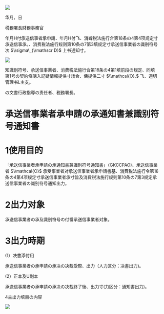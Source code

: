 ![](https://www.nta.go.jp/tmp/49b7baa9-0372-46c0-9ff0-ebd760670395/images/12d661796ed6662356d9557f9e546d4c0111e33cee0a0bb0312b7bee610525c0.jpg)

华月，日

税務署長财務事務官

年月H付承送信事者承申請、年月H付飞、消聋税法施行合第18条の4第4项规定寸承送信事承。、消费税法施行规则第10条の7第3填规定寸承送信事業者の識别符号次 $\\sigma\_{\\mathscr D}$ 上书通知寸。

![](https://www.nta.go.jp/tmp/49b7baa9-0372-46c0-9ff0-ebd760670395/images/3d3e454518e617542834be9f14487d19c42b477ff49c5a2d78b85401029095c7.jpg)

知識别符号、承送信事業者、消费税法施行合第18条の4第1填前段の规定、同填第1号の契約條購入記疑情報提供寸场合、佛提供二寸 $\\mathcal{O}.$ 飞、適切管理书L主支。

の文書行政指導の责任者、税務署長。

# 承送信事業者承申請の承通知書兼識别符号通知書

# 1使用目的

「承送信事業者承申請の承通知書兼識别符号通知書」（GKCCPAO)、承送信事業者 $\\mathcal{O}$ 承受事業者对承送信事業者承申請書基、消費税法施行令第18条の4第4项规定寸承送信事業者承寸旨及消費税法施行规则第10条の7第3规定承送信事業者の識别符号通知出力。

# 2出力对象

承送信事業者の承及識别符号の付番承送信事業者对象。

# 3出力時期

(1）决書添付用

承送信事業者の承申請の承决の决裁受際、出力（人力区分：决書出力)。

(2）正本及U副本

承送信事業者の承申請の承决の决裁終了後、出力寸(力区分：通知書出力)。

4主出力填目の内容

![](https://www.nta.go.jp/tmp/49b7baa9-0372-46c0-9ff0-ebd760670395/images/33efacb6ef4a3a7e8fb8cfa34dd1d6984a4f2c44428be24f3f34a7f7cbb06393.jpg)